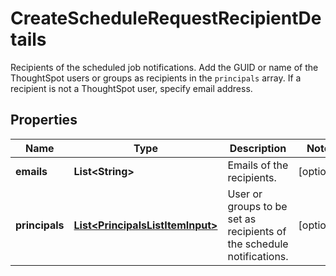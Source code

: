 

# CreateScheduleRequestRecipientDetails

Recipients of the scheduled job notifications. Add the GUID or name of the ThoughtSpot users or groups as recipients in the `principals` array. If a recipient is not a ThoughtSpot user, specify email address.

## Properties

| Name | Type | Description | Notes |
|------------ | ------------- | ------------- | -------------|
|**emails** | **List&lt;String&gt;** | Emails of the recipients. |  [optional] |
|**principals** | [**List&lt;PrincipalsListItemInput&gt;**](PrincipalsListItemInput.md) | User or groups to be set as recipients of the schedule notifications. |  [optional] |




